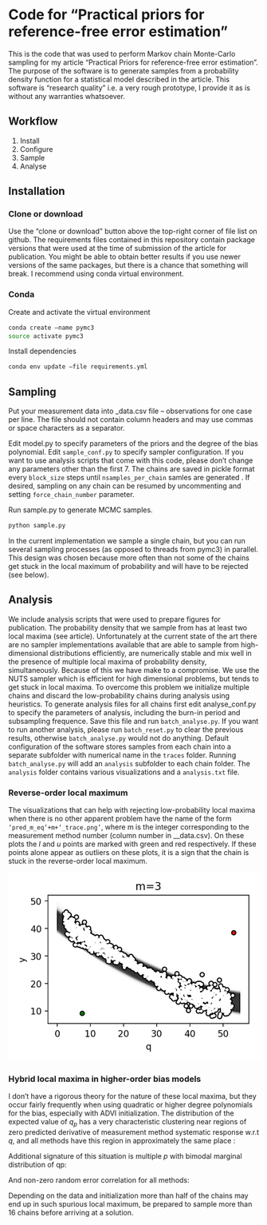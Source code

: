 # Code for “Practical priors for reference-free error estimation” 
This is the code that was used to perform Markov chain Monte-Carlo sampling for
my article “Practical Priors for reference-free error estimation”. The purpose
of the software is to generate samples from a probability density function for a
statistical model described in the article. This software is “research quality”
i.e. a very rough prototype, I provide it as is without any warranties
whatsoever.

## Workflow

1. Install
1. Configure
1. Sample
1. Analyse

## Installation
### Clone or download
Use the “clone or download” button above the top-right corner of file list on github.
The requirements files contained in this repository contain package versions
that were used at the time of submission of the article for publication. You
might be able to obtain better results if you use newer versions of the same
packages, but there is a chance that something will break.
I recommend using conda virtual environment.
### Conda
Create and activate the virtual environment

``` bash
conda create –name pymc3
source activate pymc3
```

Install dependencies

``` bash
conda env update –file requirements.yml
```

## Sampling 


Put your measurement data into _data.csv file – observations for one case per
line. The file should not contain column headers and may use commas or space
characters as a separator.

Edit model.py to specify parameters of the priors and the degree of the bias polynomial.
Edit `sample_conf.py` to specify sampler configuration. If you want to use
analysis scripts that come with this code, please don’t change any parameters
other than the first 7. The chains are saved in pickle format every `block_size`
steps until `nsamples_per_chain` samles are generated . If desired, sampling on
any chain can be resumed by uncommenting and setting `force_chain_number` parameter.

 Run sample.py to generate MCMC samples.

``` bash
python sample.py
```

In the current implementation we sample a single chain, but you can run several
sampling processes (as opposed to threads from pymc3) in parallel. This design
was chosen because more often than not some of the chains get stuck in the local
maximum of probability and will have to be rejected (see below).

## Analysis

We include analysis scripts that were used to prepare figures for publication.
The probability density that we sample from has at least two local maxima (see
article). Unfortunately at the current state of the art there are no sampler
implementations available that are able to sample from high-dimensional
distributions efficiently, are numerically stable and mix well in the presence
of multiple local maxima of probability density, simultaneously. Because of this
we have make to a compromise. We use the NUTS sampler which is efficient for
high dimensional problems, but tends to get stuck in local maxima. To overcome
this problem we initialize multiple chains and discard the low-probability
chains during analysis using heuristics. To generate analysis files for all
chains first edit analyse_conf.py to specify the parameters of analysis,
including the burn-in period and subsampling frequence. Save this file and run
`batch_analyse.py`. If you want to run another analysis, please run
`batch_reset.py` to clear the previous results, otherwise `batch_analyse.py`
would not do anything. Default configuration of the software stores samples from
each chain into a separate subfolder with numerical name in the `traces` folder.
Running `batch_analyse.py` will add an `analysis` subfolder to each chain
folder. The `analysis` folder contains various visualizations and a
`analysis.txt` file.

### Reverse-order local maximum

The visualizations that can help with rejecting low-probability local maxima
when there is no other apparent problem have the name of the form
`‘pred_m_eq’+m+‘_trace.png’`, where m is the integer corresponding to the
measurement method number (column number in __data.csv). On these plots the $l$
and $u$ points are marked with green and red respectively. If these points alone
appear as outliers on these plots, it is a sign that the chain is stuck in the
reverse-order local maximum.

![spurious mode](docs/images/reverse/pred_m_eq_3_trace.png)

### Hybrid local maxima in higher-order bias models

I don’t have a rigorous theory for the nature of these local maxima, but they
occur fairly frequently when using quadratic or higher degree polynomials for
the bias, especially with ADVI initialization. The distribution of the expected
value of $q_p$ has a very characteristic clustering near regions of zero
predicted derivative of measurement method systematic response w.r.t $q$, and
all methods have this region in approximately the same place :

Additional signature of this situation is multiple $p$ with  bimodal marginal distribution of qp:

And non-zero random error correlation for all methods:
















Depending on the data and initialization more than half of the chains may end up in such spurious local maximum, be prepared to sample more than 16 chains before arriving at a solution.
